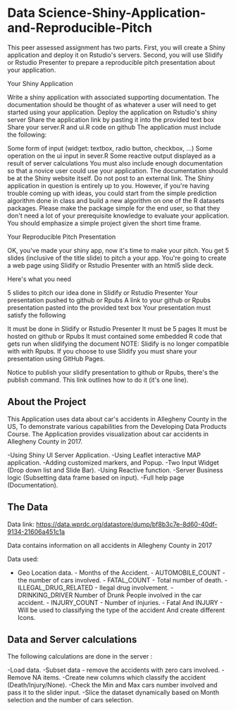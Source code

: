 # Data Science-Shiny-Application-and-Reproducible-Pitch

This peer assessed assignment has two parts. First, you will create a Shiny application and deploy it on Rstudio's servers. Second, you will use Slidify or Rstudio Presenter to prepare a reproducible pitch presentation about your application.

Your Shiny Application

Write a shiny application with associated supporting documentation. The documentation should be thought of as whatever a user will need to get started using your application. Deploy the application on Rstudio's shiny server Share the application link by pasting it into the provided text box Share your server.R and ui.R code on github The application must include the following:

Some form of input (widget: textbox, radio button, checkbox, ...) Some operation on the ui input in sever.R Some reactive output displayed as a result of server calculations You must also include enough documentation so that a novice user could use your application. The documentation should be at the Shiny website itself. Do not post to an external link. The Shiny application in question is entirely up to you. However, if you're having trouble coming up with ideas, you could start from the simple prediction algorithm done in class and build a new algorithm on one of the R datasets packages. Please make the package simple for the end user, so that they don't need a lot of your prerequisite knowledge to evaluate your application. You should emphasize a simple project given the short time frame.

Your Reproducible Pitch Presentation

OK, you've made your shiny app, now it's time to make your pitch. You get 5 slides (inclusive of the title slide) to pitch a your app. You're going to create a web page using Slidify or Rstudio Presenter with an html5 slide deck.

Here's what you need

5 slides to pitch our idea done in Slidify or Rstudio Presenter Your presentation pushed to github or Rpubs A link to your github or Rpubs presentation pasted into the provided text box Your presentation must satisfy the following

It must be done in Slidify or Rstudio Presenter It must be 5 pages It must be hosted on github or Rpubs It must contained some embedded R code that gets run when slidifying the document NOTE: Slidify is no longer compatible with with Rpubs. If you choose to use Slidify you must share your presentation using GitHub Pages.

Notice to publish your slidify presentation to github or Rpubs, there's the publish command. This link outlines how to do it (it's one line).

## About the Project

This Application uses data about car's accidents in Allegheny County in the US, To demonstrate various capabilities from the Developing Data Products Course. The Application provides visualization about car accidents in Allegheny County in 2017.

-Using Shiny UI Server Application.
-Using Leaflet interactive MAP application.
-Adding customized markers, and Popup.
-Two Input Widget (Drop down list and Slide Bar).
-Using Reactive function.
-Server Business logic (Subsetting data frame based on input).
-Full help page (Documentation).

## The Data

Data link: https://data.wprdc.org/datastore/dump/bf8b3c7e-8d60-40df-9134-21606a451c1a

Data contains information on all accidents in Allegheny County in 2017

Data used:

- Geo Location data. - Months of the Accident. - AUTOMOBILE_COUNT - the number of cars involved. - FATAL_COUNT - Total number of death. - ILLEGAL_DRUG_RELATED - Ilegal drug involvement. - DRINKING_DRIVER Number of Drunk People involved in the car accident. - INJURY_COUNT - Number of injuries. - Fatal And INJURY - Will be used to classifying the type of the accident And create different Icons.

## Data and Server calculations

The following calculations are done in the server :

-Load data.
-Subset data - remove the accidents with zero cars involved.
-Remove NA items.
-Create new columns which classify the accident (Death/Injury/None).
-Check the Min and Max cars number involved and pass it to the slider input.
-Slice the dataset dynamically based on Month selection and the number of cars selection.

